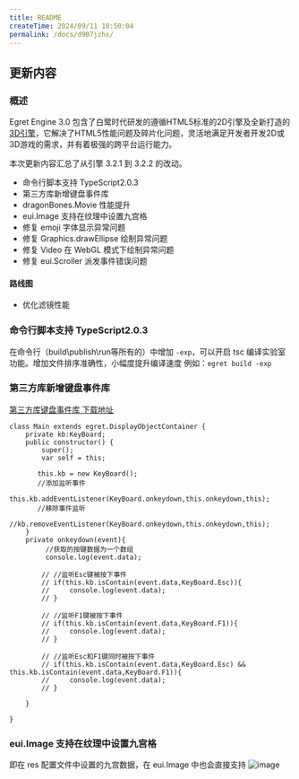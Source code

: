 ```yaml
---
title: README
createTime: 2024/09/11 10:50:04
permalink: /docs/d907jzhs/
---
```

## 更新内容

### 概述

Egret Engine 3.0 包含了白鹭时代研发的遵循HTML5标准的2D引擎及全新打造的[3D引擎](https://github.com/egret-labs/egret-3d)，它解决了HTML5性能问题及碎片化问题，灵活地满足开发者开发2D或3D游戏的需求，并有着极强的跨平台运行能力。

本次更新内容汇总了从引擎 3.2.1 到 3.2.2 的改动。

* 命令行脚本支持 TypeScript2.0.3
* 第三方库新增键盘事件库
* dragonBones.Movie 性能提升
* eui.Image 支持在纹理中设置九宫格
* 修复 emoji 字体显示异常问题
* 修复 Graphics.drawEllipse 绘制异常问题
* 修复 Video 在 WebGL 模式下绘制异常问题
* 修复 eui.Scroller 派发事件错误问题

#### 路线图
* 优化滤镜性能

### 命令行脚本支持 TypeScript2.0.3

在命令行（build\publish\run等所有的）中增加 `-exp`，可以开启 tsc 编译实验室功能。增加文件排序准确性，小幅度提升编译速度
例如：`egret build -exp`

### 第三方库新增键盘事件库

[第三方库键盘事件库 下载地址](https://github.com/egret-labs/egret-game-library/tree/master/keyboard)

~~~
class Main extends egret.DisplayObjectContainer {
    private kb:KeyBoard;
    public constructor() {
        super();
        var self = this;

       this.kb = new KeyBoard();
       //添加监听事件
       this.kb.addEventListener(KeyBoard.onkeydown,this.onkeydown,this);
       //移除事件监听
       //kb.removeEventListener(KeyBoard.onkeydown,this.onkeydown,this);
    }
    private onkeydown(event){
         //获取的按键数据为一个数组
         console.log(event.data);

        // //监听Esc键被按下事件
        // if(this.kb.isContain(event.data,KeyBoard.Esc)){
        //     console.log(event.data);
        // }

        // //监听F1键被按下事件
        // if(this.kb.isContain(event.data,KeyBoard.F1)){
        //     console.log(event.data);
        // }

        // //监听Esc和F1键同时被按下事件
        // if(this.kb.isContain(event.data,KeyBoard.Esc) && this.kb.isContain(event.data,KeyBoard.F1)){
        //     console.log(event.data);
        // }

    }

}
~~~

### eui.Image 支持在纹理中设置九宫格

即在 res 配置文件中设置的九宫数据，在 eui.Image 中也会直接支持
![image](1.png)
